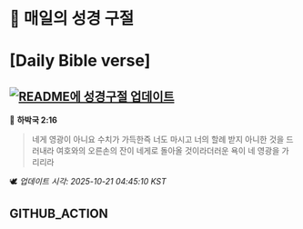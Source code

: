 # 🙏 매일의 성경 구절
# [Daily Bible verse]
## [![README에 성경구절 업데이트](https://github.com/DONGSUKA/first_test/actions/workflows/update-readme-bible.yml/badge.svg)](https://github.com/DONGSUKA/first_test/actions/workflows/update-readme-bible.yml)
<!-- START_BIBLE_VERSE -->
📖 **하박국 2:16**
> 네게 영광이 아니요 수치가 가득한즉 너도 마시고 너의 할례 받지 아니한 것을 드러내라 여호와의 오른손의 잔이 네게로 돌아올 것이라더러운 욕이 네 영광을 가리리라

🕊️ _업데이트 시각: 2025-10-21 04:45:10 KST_
  <!-- END_BIBLE_VERSE -->
## GITHUB_ACTION
